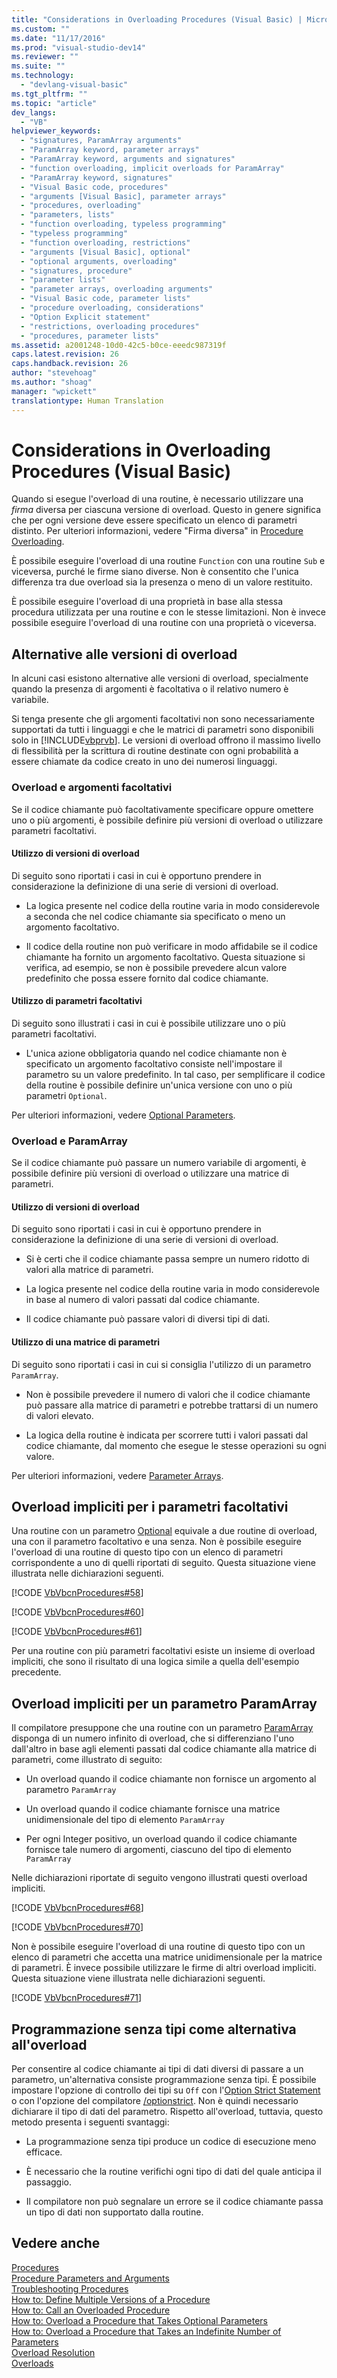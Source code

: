 ```yaml
---
title: "Considerations in Overloading Procedures (Visual Basic) | Microsoft Docs"
ms.custom: ""
ms.date: "11/17/2016"
ms.prod: "visual-studio-dev14"
ms.reviewer: ""
ms.suite: ""
ms.technology: 
  - "devlang-visual-basic"
ms.tgt_pltfrm: ""
ms.topic: "article"
dev_langs: 
  - "VB"
helpviewer_keywords: 
  - "signatures, ParamArray arguments"
  - "ParamArray keyword, parameter arrays"
  - "ParamArray keyword, arguments and signatures"
  - "function overloading, implicit overloads for ParamArray"
  - "ParamArray keyword, signatures"
  - "Visual Basic code, procedures"
  - "arguments [Visual Basic], parameter arrays"
  - "procedures, overloading"
  - "parameters, lists"
  - "function overloading, typeless programming"
  - "typeless programming"
  - "function overloading, restrictions"
  - "arguments [Visual Basic], optional"
  - "optional arguments, overloading"
  - "signatures, procedure"
  - "parameter lists"
  - "parameter arrays, overloading arguments"
  - "Visual Basic code, parameter lists"
  - "procedure overloading, considerations"
  - "Option Explicit statement"
  - "restrictions, overloading procedures"
  - "procedures, parameter lists"
ms.assetid: a2001248-10d0-42c5-b0ce-eeedc987319f
caps.latest.revision: 26
caps.handback.revision: 26
author: "stevehoag"
ms.author: "shoag"
manager: "wpickett"
translationtype: Human Translation
---
```

# Considerations in Overloading Procedures (Visual Basic)
Quando si esegue l'overload di una routine, è necessario utilizzare una *firma* diversa per ciascuna versione di overload.  Questo in genere significa che per ogni versione deve essere specificato un elenco di parametri distinto.  Per ulteriori informazioni, vedere "Firma diversa" in [Procedure Overloading](../../../../visual-basic/programming-guide/language-features/procedures/procedure-overloading.md).  
  
 È possibile eseguire l'overload di una routine `Function` con una routine `Sub` e viceversa, purché le firme siano diverse.  Non è consentito che l'unica differenza tra due overload sia la presenza o meno di un valore restituito.  
  
 È possibile eseguire l'overload di una proprietà in base alla stessa procedura utilizzata per una routine e con le stesse limitazioni.  Non è invece possibile eseguire l'overload di una routine con una proprietà o viceversa.  
  
## Alternative alle versioni di overload  
 In alcuni casi esistono alternative alle versioni di overload, specialmente quando la presenza di argomenti è facoltativa o il relativo numero è variabile.  
  
 Si tenga presente che gli argomenti facoltativi non sono necessariamente supportati da tutti i linguaggi e che le matrici di parametri sono disponibili solo in [!INCLUDE[vbprvb](../../../../csharp/programming-guide/concepts/linq/includes/vbprvb_md.md)].  Le versioni di overload offrono il massimo livello di flessibilità per la scrittura di routine destinate con ogni probabilità a essere chiamate da codice creato in uno dei numerosi linguaggi.  
  
### Overload e argomenti facoltativi  
 Se il codice chiamante può facoltativamente specificare oppure omettere uno o più argomenti, è possibile definire più versioni di overload o utilizzare parametri facoltativi.  
  
#### Utilizzo di versioni di overload  
 Di seguito sono riportati i casi in cui è opportuno prendere in considerazione la definizione di una serie di versioni di overload.  
  
-   La logica presente nel codice della routine varia in modo considerevole a seconda che nel codice chiamante sia specificato o meno un argomento facoltativo.  
  
-   Il codice della routine non può verificare in modo affidabile se il codice chiamante ha fornito un argomento facoltativo.  Questa situazione si verifica, ad esempio, se non è possibile prevedere alcun valore predefinito che possa essere fornito dal codice chiamante.  
  
#### Utilizzo di parametri facoltativi  
 Di seguito sono illustrati i casi in cui è possibile utilizzare uno o più parametri facoltativi.  
  
-   L'unica azione obbligatoria quando nel codice chiamante non è specificato un argomento facoltativo consiste nell'impostare il parametro su un valore predefinito.  In tal caso, per semplificare il codice della routine è possibile definire un'unica versione con uno o più parametri `Optional`.  
  
 Per ulteriori informazioni, vedere [Optional Parameters](../../../../visual-basic/programming-guide/language-features/procedures/optional-parameters.md).  
  
### Overload e ParamArray  
 Se il codice chiamante può passare un numero variabile di argomenti, è possibile definire più versioni di overload o utilizzare una matrice di parametri.  
  
#### Utilizzo di versioni di overload  
 Di seguito sono riportati i casi in cui è opportuno prendere in considerazione la definizione di una serie di versioni di overload.  
  
-   Si è certi che il codice chiamante passa sempre un numero ridotto di valori alla matrice di parametri.  
  
-   La logica presente nel codice della routine varia in modo considerevole in base al numero di valori passati dal codice chiamante.  
  
-   Il codice chiamante può passare valori di diversi tipi di dati.  
  
#### Utilizzo di una matrice di parametri  
 Di seguito sono riportati i casi in cui si consiglia l'utilizzo di un parametro `ParamArray`.  
  
-   Non è possibile prevedere il numero di valori che il codice chiamante può passare alla matrice di parametri e potrebbe trattarsi di un numero di valori elevato.  
  
-   La logica della routine è indicata per scorrere tutti i valori passati dal codice chiamante, dal momento che esegue le stesse operazioni su ogni valore.  
  
 Per ulteriori informazioni, vedere [Parameter Arrays](../../../../visual-basic/programming-guide/language-features/procedures/parameter-arrays.md).  
  
## Overload impliciti per i parametri facoltativi  
 Una routine con un parametro [Optional](../../../../visual-basic/language-reference/modifiers/optional.md) equivale a due routine di overload, una con il parametro facoltativo e una senza.  Non è possibile eseguire l'overload di una routine di questo tipo con un elenco di parametri corrispondente a uno di quelli riportati di seguito.  Questa situazione viene illustrata nelle dichiarazioni seguenti.  
  
 [!CODE [VbVbcnProcedures#58](../CodeSnippet/VS_Snippets_VBCSharp/VbVbcnProcedures#58)]  
  
 [!CODE [VbVbcnProcedures#60](../CodeSnippet/VS_Snippets_VBCSharp/VbVbcnProcedures#60)]  
  
 [!CODE [VbVbcnProcedures#61](../CodeSnippet/VS_Snippets_VBCSharp/VbVbcnProcedures#61)]  
  
 Per una routine con più parametri facoltativi esiste un insieme di overload impliciti, che sono il risultato di una logica simile a quella dell'esempio precedente.  
  
## Overload impliciti per un parametro ParamArray  
 Il compilatore presuppone che una routine con un parametro [ParamArray](../../../../visual-basic/language-reference/modifiers/paramarray.md) disponga di un numero infinito di overload, che si differenziano l'uno dall'altro in base agli elementi passati dal codice chiamante alla matrice di parametri, come illustrato di seguito:  
  
-   Un overload quando il codice chiamante non fornisce un argomento al parametro `ParamArray`  
  
-   Un overload quando il codice chiamante fornisce una matrice unidimensionale del tipo di elemento `ParamArray`  
  
-   Per ogni Integer positivo, un overload quando il codice chiamante fornisce tale numero di argomenti, ciascuno del tipo di elemento `ParamArray`  
  
 Nelle dichiarazioni riportate di seguito vengono illustrati questi overload impliciti.  
  
 [!CODE [VbVbcnProcedures#68](../CodeSnippet/VS_Snippets_VBCSharp/VbVbcnProcedures#68)]  
  
 [!CODE [VbVbcnProcedures#70](../CodeSnippet/VS_Snippets_VBCSharp/VbVbcnProcedures#70)]  
  
 Non è possibile eseguire l'overload di una routine di questo tipo con un elenco di parametri che accetta una matrice unidimensionale per la matrice di parametri.  È invece possibile utilizzare le firme di altri overload impliciti.  Questa situazione viene illustrata nelle dichiarazioni seguenti.  
  
 [!CODE [VbVbcnProcedures#71](../CodeSnippet/VS_Snippets_VBCSharp/VbVbcnProcedures#71)]  
  
## Programmazione senza tipi come alternativa all'overload  
 Per consentire al codice chiamante ai tipi di dati diversi di passare a un parametro, un'alternativa consiste programmazione senza tipi.  È possibile impostare l'opzione di controllo dei tipi su `Off` con l'[Option Strict Statement](../../../../visual-basic/language-reference/statements/option-strict-statement.md) o con l'opzione del compilatore [\/optionstrict](../../../../visual-basic/reference/command-line-compiler/optionstrict.md).  Non è quindi necessario dichiarare il tipo di dati del parametro.  Rispetto all'overload, tuttavia, questo metodo presenta i seguenti svantaggi:  
  
-   La programmazione senza tipi produce un codice di esecuzione meno efficace.  
  
-   È necessario che la routine verifichi ogni tipo di dati del quale anticipa il passaggio.  
  
-   Il compilatore non può segnalare un errore se il codice chiamante passa un tipo di dati non supportato dalla routine.  
  
## Vedere anche  
 [Procedures](../../../../visual-basic/programming-guide/language-features/procedures/index.md)   
 [Procedure Parameters and Arguments](../../../../visual-basic/programming-guide/language-features/procedures/procedure-parameters-and-arguments.md)   
 [Troubleshooting Procedures](../../../../visual-basic/programming-guide/language-features/procedures/troubleshooting-procedures.md)   
 [How to: Define Multiple Versions of a Procedure](../../../../visual-basic/programming-guide/language-features/procedures/how-to-define-multiple-versions-of-a-procedure.md)   
 [How to: Call an Overloaded Procedure](../../../../visual-basic/programming-guide/language-features/procedures/how-to-call-an-overloaded-procedure.md)   
 [How to: Overload a Procedure that Takes Optional Parameters](../../../../visual-basic/programming-guide/language-features/procedures/how-to-overload-a-procedure-that-takes-optional-parameters.md)   
 [How to: Overload a Procedure that Takes an Indefinite Number of Parameters](../../../../visual-basic/programming-guide/language-features/procedures/how-to-overload-a-procedure-that-takes-an-indefinite-number-of-parameters.md)   
 [Overload Resolution](../../../../visual-basic/programming-guide/language-features/procedures/overload-resolution.md)   
 [Overloads](../../../../visual-basic/language-reference/modifiers/overloads.md)